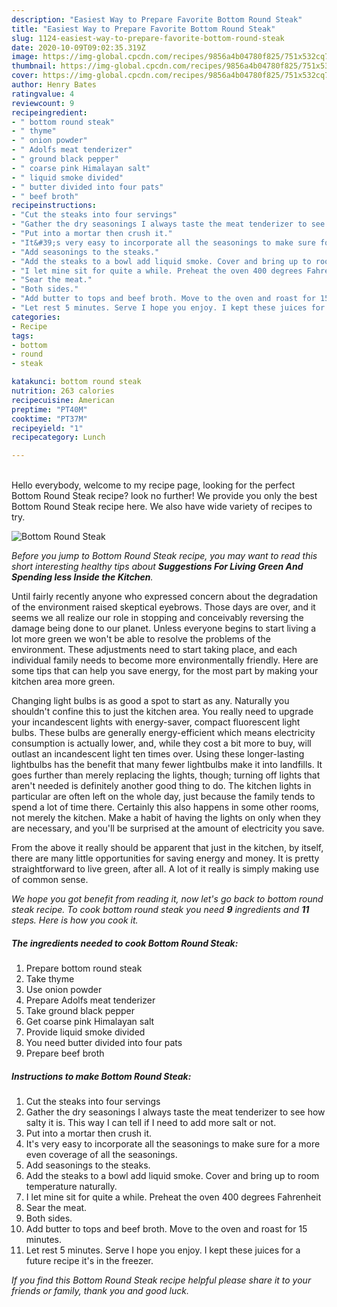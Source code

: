 ```yaml
---
description: "Easiest Way to Prepare Favorite Bottom Round Steak"
title: "Easiest Way to Prepare Favorite Bottom Round Steak"
slug: 1124-easiest-way-to-prepare-favorite-bottom-round-steak
date: 2020-10-09T09:02:35.319Z
image: https://img-global.cpcdn.com/recipes/9856a4b04780f825/751x532cq70/bottom-round-steak-recipe-main-photo.jpg
thumbnail: https://img-global.cpcdn.com/recipes/9856a4b04780f825/751x532cq70/bottom-round-steak-recipe-main-photo.jpg
cover: https://img-global.cpcdn.com/recipes/9856a4b04780f825/751x532cq70/bottom-round-steak-recipe-main-photo.jpg
author: Henry Bates
ratingvalue: 4
reviewcount: 9
recipeingredient:
- " bottom round steak"
- " thyme"
- " onion powder"
- " Adolfs meat tenderizer"
- " ground black pepper"
- " coarse pink Himalayan salt"
- " liquid smoke divided"
- " butter divided into four pats"
- " beef broth"
recipeinstructions:
- "Cut the steaks into four servings"
- "Gather the dry seasonings I always taste the meat tenderizer to see how salty it is. This way I can tell if I need to add more salt or not."
- "Put into a mortar then crush it."
- "It&#39;s very easy to incorporate all the seasonings to make sure for a more even coverage of all the seasonings."
- "Add seasonings to the steaks."
- "Add the steaks to a bowl add liquid smoke. Cover and bring up to room temperature naturally."
- "I let mine sit for quite a while. Preheat the oven 400 degrees Fahrenheit"
- "Sear the meat."
- "Both sides."
- "Add butter to tops and beef broth. Move to the oven and roast for 15 minutes."
- "Let rest 5 minutes. Serve I hope you enjoy. I kept these juices for a future recipe it&#39;s in the freezer."
categories:
- Recipe
tags:
- bottom
- round
- steak

katakunci: bottom round steak 
nutrition: 263 calories
recipecuisine: American
preptime: "PT40M"
cooktime: "PT37M"
recipeyield: "1"
recipecategory: Lunch

---
```

<br>
Hello everybody, welcome to my recipe page, looking for the perfect Bottom Round Steak recipe? look no further! We provide you only the best Bottom Round Steak recipe here. We also have wide variety of recipes to try.
<br>


![Bottom Round Steak](https://img-global.cpcdn.com/recipes/9856a4b04780f825/751x532cq70/bottom-round-steak-recipe-main-photo.jpg)

<i>Before you jump to Bottom Round Steak recipe, you may want to read this short interesting healthy tips about 
<strong>Suggestions For Living Green And Spending less Inside the Kitchen</strong>.</i>
</br>

Until fairly recently anyone who expressed concern about the degradation of the environment raised skeptical eyebrows. Those days are over, and it seems we all realize our role in stopping and conceivably reversing the damage being done to our planet. Unless everyone begins to start living a lot more green we won't be able to resolve the problems of the environment. These adjustments need to start taking place, and each individual family needs to become more environmentally friendly. Here are some tips that can help you save energy, for the most part by making your kitchen area more green.

Changing light bulbs is as good a spot to start as any. Naturally you shouldn't confine this to just the kitchen area. You really need to upgrade your incandescent lights with energy-saver, compact fluorescent light bulbs. These bulbs are generally energy-efficient which means electricity consumption is actually lower, and, while they cost a bit more to buy, will outlast an incandescent light ten times over. Using these longer-lasting lightbulbs has the benefit that many fewer lightbulbs make it into landfills. It goes further than merely replacing the lights, though; turning off lights that aren't needed is definitely another good thing to do. The kitchen lights in particular are often left on the whole day, just because the family tends to spend a lot of time there. Certainly this also happens in some other rooms, not merely the kitchen. Make a habit of having the lights on only when they are necessary, and you'll be surprised at the amount of electricity you save.

From the above it really should be apparent that just in the kitchen, by itself, there are many little opportunities for saving energy and money. It is pretty straightforward to live green, after all. A lot of it really is simply making use of common sense.


<i>We hope you got benefit from reading it, now let's go back to bottom round steak recipe. To cook bottom round steak you need <strong>9</strong> ingredients and <strong>11</strong> steps. Here is how you cook it.
</i>

##### The ingredients needed to cook Bottom Round Steak:

1. Prepare  bottom round steak
1. Take  thyme
1. Use  onion powder
1. Prepare  Adolfs meat tenderizer
1. Take  ground black pepper
1. Get  coarse pink Himalayan salt
1. Provide  liquid smoke divided
1. You need  butter divided into four pats
1. Prepare  beef broth


##### Instructions to make Bottom Round Steak:

1. Cut the steaks into four servings
1. Gather the dry seasonings I always taste the meat tenderizer to see how salty it is. This way I can tell if I need to add more salt or not.
1. Put into a mortar then crush it.
1. It&#39;s very easy to incorporate all the seasonings to make sure for a more even coverage of all the seasonings.
1. Add seasonings to the steaks.
1. Add the steaks to a bowl add liquid smoke. Cover and bring up to room temperature naturally.
1. I let mine sit for quite a while. Preheat the oven 400 degrees Fahrenheit
1. Sear the meat.
1. Both sides.
1. Add butter to tops and beef broth. Move to the oven and roast for 15 minutes.
1. Let rest 5 minutes. Serve I hope you enjoy. I kept these juices for a future recipe it&#39;s in the freezer.


<i>If you find this Bottom Round Steak recipe helpful please share it to your friends or family, thank you and good luck.</i>
